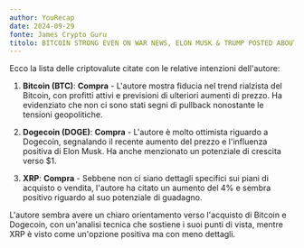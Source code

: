 ```yaml
---
author: YouRecap
date: 2024-09-29
fonte: James Crypto Guru
titolo: BITCOIN STRONG EVEN ON WAR NEWS, ELON MUSK & TRUMP POSTED ABOUT DOGE TODAY!!!
---
```


Ecco la lista delle criptovalute citate con le relative intenzioni dell'autore:

1. **Bitcoin (BTC)**: **Compra** - L'autore mostra fiducia nel trend rialzista del Bitcoin, con profitti attivi e previsioni di ulteriori aumenti di prezzo. Ha evidenziato che non ci sono stati segni di pullback nonostante le tensioni geopolitiche.

2. **Dogecoin (DOGE)**: **Compra** - L'autore è molto ottimista riguardo a Dogecoin, segnalando il recente aumento del prezzo e l'influenza positiva di Elon Musk. Ha anche menzionato un potenziale di crescita verso $1.

3. **XRP**: **Compra** - Sebbene non ci siano dettagli specifici sui piani di acquisto o vendita, l'autore ha citato un aumento del 4% e sembra positivo riguardo al suo potenziale di guadagno.

L'autore sembra avere un chiaro orientamento verso l'acquisto di Bitcoin e Dogecoin, con un'analisi tecnica che sostiene i suoi punti di vista, mentre XRP è visto come un'opzione positiva ma con meno dettagli.
